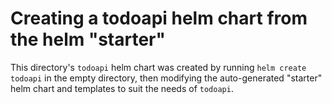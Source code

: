 # Creating a todoapi helm chart from the helm "starter"

This directory's `todoapi` helm chart was created by running `helm create todoapi` in the empty directory, then modifying the auto-generated "starter" helm chart and templates to suit the needs of `todoapi`.

